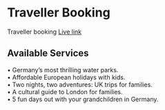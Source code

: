 # Traveller Booking

Traveller booking [Live link ](https://traveller-booking.web.app/)

## Available Services

• Germany’s most thrilling water parks.
<br/>
• Affordable European holidays with kids.
<br/>
• Two nights, two adventures: UK trips for families.
<br/>
• A cultural guide to London for families.
<br/>
• 5 fun days out with your grandchildren in Germany.
